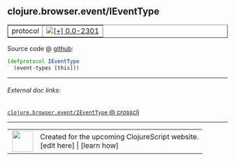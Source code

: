 ## clojure.browser.event/IEventType



 <table border="1">
<tr>
<td>protocol</td>
<td><a href="https://github.com/cljsinfo/cljs-api-docs/tree/0.0-2301"><img valign="middle" alt="[+] 0.0-2301" title="Added in 0.0-2301" src="https://img.shields.io/badge/+-0.0--2301-lightgrey.svg"></a> </td>
</tr>
</table>









Source code @ [github](https://github.com/clojure/clojurescript/blob/r2911/src/cljs/clojure/browser/event.cljs#L16-L17):

```clj
(defprotocol IEventType
  (event-types [this]))
```

<!--
Repo - tag - source tree - lines:

 <pre>
clojurescript @ r2911
└── src
    └── cljs
        └── clojure
            └── browser
                └── <ins>[event.cljs:16-17](https://github.com/clojure/clojurescript/blob/r2911/src/cljs/clojure/browser/event.cljs#L16-L17)</ins>
</pre>

-->

---



###### External doc links:

[`clojure.browser.event/IEventType` @ crossclj](http://crossclj.info/fun/clojure.browser.event.cljs/IEventType.html)<br>

---

 <table>
<tr><td>
<img valign="middle" align="right" width="48px" src="http://i.imgur.com/Hi20huC.png">
</td><td>
Created for the upcoming ClojureScript website.<br>
[edit here] | [learn how]
</td></tr></table>

[edit here]:https://github.com/cljsinfo/cljs-api-docs/blob/master/cljsdoc/clojure.browser.event_IEventType.cljsdoc
[learn how]:https://github.com/cljsinfo/cljs-api-docs/wiki/cljsdoc-files

<!--

This information was too distracting to show to readers, but I'll leave it
commented here since it is helpful to:

- pretty-print the data used to generate this document
- and show how to retrieve that data



The API data for this symbol:

```clj
{:ns "clojure.browser.event",
 :name "IEventType",
 :type "protocol",
 :full-name-encode "clojure.browser.event_IEventType",
 :source {:code "(defprotocol IEventType\n  (event-types [this]))",
          :title "Source code",
          :repo "clojurescript",
          :tag "r2911",
          :filename "src/cljs/clojure/browser/event.cljs",
          :lines [16 17]},
 :methods [{:name "event-types",
            :signature ["[this]"],
            :docstring nil}],
 :full-name "clojure.browser.event/IEventType",
 :history [["+" "0.0-2301"]]}

```

Retrieve the API data for this symbol:

```clj
;; from Clojure REPL
(require '[clojure.edn :as edn])
(-> (slurp "https://raw.githubusercontent.com/cljsinfo/cljs-api-docs/catalog/cljs-api.edn")
    (edn/read-string)
    (get-in [:symbols "clojure.browser.event/IEventType"]))
```

-->
